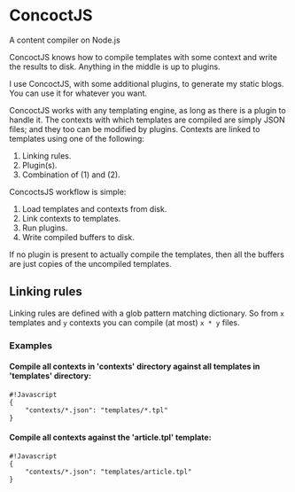 # ConcoctJS
A content compiler on Node.js

ConcoctJS knows how to compile templates with some context and write the results to disk. Anything in the middle is up to plugins.

I use ConcoctJS, with some additional plugins, to generate my static blogs. You can use it for whatever you want.

ConcoctJS works with any templating engine, as long as there is a plugin to handle it.
The contexts with which templates are compiled are simply JSON files; and they too can be modified by plugins.
Contexts are linked to templates using one of the following:

1. Linking rules.
2. Plugin(s).
3. Combination of (1) and (2).

ConcoctsJS workflow is simple:

1. Load templates and contexts from disk.
2. Link contexts to templates.
2. Run plugins.
3. Write compiled buffers to disk.

If no plugin is present to actually compile the templates, then all the buffers are just copies of the uncompiled templates.

## Linking rules

Linking rules are defined with a glob pattern matching dictionary. So from `x` templates and `y` contexts you can compile (at most) `x * y` files.

### Examples

#### Compile all contexts in 'contexts' directory against all templates in 'templates' directory:

    #!Javascript
    {
        "contexts/*.json": "templates/*.tpl"
    }

#### Compile all contexts against the 'article.tpl' template:

    #!Javascript
    {
        "contexts/*.json": "templates/article.tpl"
    }